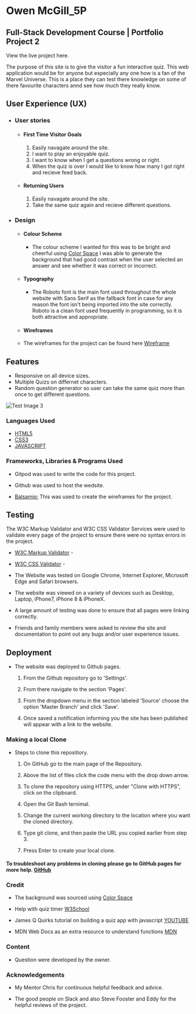 # Owen McGill_5P

## Full-Stack Development Course | Portfolio Project 2

View the live project here.

The purpose of this site is to give the visitor a fun interactive quiz. This web application would be for anyone but especially any one how is a fan of the Marvel Universe. This is a place they can test there knowledge on some of there favourite characters annd see how much they really know. 

## User Experience (UX)

-   ### User stories

    -   #### First Time Visitor Goals

        1. Easily navagate around the site.
        2. I want to play an enjoyable quiz.
        3. I want to know when I get a questions wrong or right.
        4. When the quiz is over I would like to know how many I got right and recieve feed back.        

    -   #### Returning Users

        1. Easily navagate around the site.
        2. Take the same quiz again and recieve different questions.


-  ### Design
    -   #### Colour Scheme
         - The colour scheme I wanted for this was to be bright and cheerful using [Color Space](https://mycolor.space/gradient?ori=to+right&hex=%23FF000F&hex2=%230026FF&sub=1) I was able to generate the background that had good contrast when the user selected an answer and see whether it was correct or incorrect.  

    -   #### Typography
        -   The Roboto font is the main font used throughout the whole website with Sans Serif as the fallback font in case for any reason the font isn't being imported into the site correctly. Roboto is a clean font used frequently in programming, so it is both attractive and appropriate.
    
    -    #### Wireframes

    - The wireframes for the project can be found here [Wireframe](/workspace/p2-marvel-quiz/assets/wireframes)


## Features

-   Responsive on all device sizes.
-   Multiple Quizs on differnet characters.
-   Random question generator so user can take the same quiz more than once to get different questions.

![Test Image 3]()

### Languages Used

-   [HTML5](https://en.wikipedia.org/wiki/HTML5)
-   [CSS3](https://en.wikipedia.org/wiki/Cascading_Style_Sheets)
-   [JAVASCRIPT](https://en.wikipedia.org/wiki/JavaScript)

### Frameworks, Libraries & Programs Used

 - Gitpod was used to write the code for this project.
 - Github was used to host the wedsite.


 - [Balsamiq:](https://balsamiq.com/) This was used to create the wireframes for the project.
   

## Testing

The W3C Markup Validator and W3C CSS Validator Services were used to validate every page of the project to ensure there were no syntax errors in the project.

-   [W3C Markup Validator](https://jigsaw.w3.org/css-validator/#validate_by_input) - 
-   [W3C CSS Validator](https://jigsaw.w3.org/css-validator/#validate_by_input) - 


-   The Website was tested on Google Chrome, Internet Explorer, Microsoft Edge and Safari browsers.
-   The website was viewed on a variety of devices such as Desktop, Laptop, iPhone7, iPhone 8 & iPhoneX.
-   A large amount of testing was done to ensure that all pages were linking correctly.
-   Friends and family members were asked to review the site and documentation to point out any bugs and/or user     experience issues.


## Deployment

-    The website was deployed to Github pages.

      1. From the Github repository go to 'Settings'.

      2. From there navigate to the section 'Pages'.

      3. From the dropdown menu in the section labeled 'Source' choose the option 'Master Branch' and click 'Save'.

      4. Once saved a notification informing you the site has been published will appear with a link to the website.

### Making a local Clone

-    Steps to clone this repositiory.

       1. On GitHub go to the main page of the Repository.

       2. Above the list of files click the code menu with the drop down arrow.

       3. To clone the repository using HTTPS, under "Clone with HTTPS", click on the clipboard.

       4. Open the Git Bash ternimal.

       5. Change the current working directory to the location where you want the cloned directory.

       6. Type git clone, and then paste the URL you copied earlier from step 3.

       7. Press Enter to create your local clone.



####    To troubleshoot any problems in cloning please go to GitHub pages for more help. [GitHub](https://docs.github.com/en/github/creating-cloning-and-archiving-repositories/cloning-a-repository-from-github/cloning-a-repository#troubleshooting-cloning-errors)


### Credit

-  The background was sourced using [Color Space](https://mycolor.space/gradient?ori=to+bottom&hex=%230C47A0&hex2=%2389B91D&sub=1) 

- Help with quiz timer [W3School](https://www.w3schools.com/js/js_timing.asp)

- James Q Quirks tutorial on building a quiz app with javascript [YOUTUBE](https://www.youtube.com/channel/UC-T8W79DN6PBnzomelvqJYw)

- MDN Web Docs as an extra resource to understand functions [MDN](https://developer.mozilla.org/en-US/docs/Web/JavaScript/Guide/Functions)

### Content

-   Question were developed by the owner.

### Acknowledgements

-   My Mentor Chris for continuous helpful feedback and advice.

-   The good people on Slack and also Steve Fooster and Eddy for the helpful reviews of the project.


